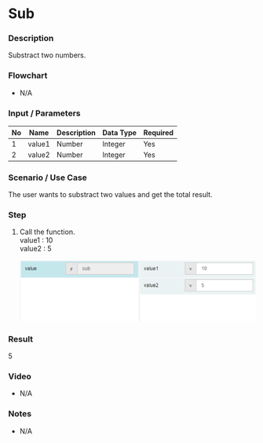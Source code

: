 ﻿# Sub


### Description

Substract two numbers.

### Flowchart

- N/A 

### Input / Parameters

| No | Name | Description | Data Type | Required |
| ------ | ------ | ------ |------ | ------ |
| 1 | value1 | Number | Integer | Yes  |
| 2 | value2 | Number | Integer | Yes  |

### Scenario / Use Case

The user wants to substract two values and get the total result.<br />

### Step

1. Call the function.
    <br />
    value1 : 10<br />
    value2 :  5<br />
    
    ![](Sub-step-1.png?raw=true)

### Result

5

### Video

- N/A

<!--[![Video](http://i.imgur.com/Ot5DWAW.png)](https://youtu.be/StTqXEQ2l-Y?t=35s)-->


### Notes

- N/A